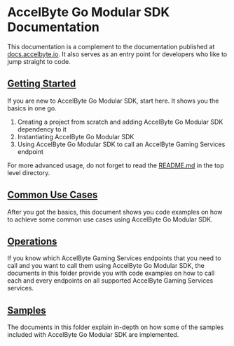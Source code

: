 # AccelByte Go Modular SDK Documentation

This documentation is a complement to the documentation published at [docs.accelbyte.io](https://docs.accelbyte.io/).
It also serves as an entry point for developers who like to jump straight to code.

## [Getting Started](getting_started.md)

If you are new to AccelByte Go Modular SDK, start here. It shows you the basics in one go.

1. Creating a project from scratch and adding AccelByte Go Modular SDK dependency to it
2. Instantiating AccelByte Go Modular SDK
3. Using AccelByte Go Modular SDK to call an AccelByte Gaming Services endpoint

For more advanced usage, do not forget to read the [README.md](../README.md) in the top level directory.

## [Common Use Cases](common_use_cases.md)

After you got the basics, this document shows you code examples on how to achieve some common use cases using AccelByte Go Modular SDK.

## [Operations](operations)

If you know which AccelByte Gaming Services endpoints that you need to call and you want to call them using AccelByte Go Modular SDK, the documents in this folder provide you with code examples on how to call each and every endpoints on all supported AccelByte Gaming Services services.

## [Samples](samples)

The documents in this folder explain in-depth on how some of the samples included with AccelByte Go Modular SDK are implemented.
